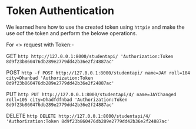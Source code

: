 # Token Authentication

We learned here how to use the created token using `httpie` and make the use oof the token and perform the belowe operations.

For <> request with Token:-

GET
```http http://127.0.0.1:8000/studentapi/ 'Authorization:Token 8d9f23b860476db289e2779dd42b36e2f24887ac'```

POST
```http -f POST http://127.0.0.1:8000/studentapi/ name=JAY roll=104 city=Dhanbad 'Authorization:Token 8d9f23b860476db289e2779dd42b36e2f24887ac'```

PUT
```http PUT http://127.0.0.1:8000/studentapi/4/ name=JAYChanged roll=105 city=Dhadfdfnbad 'Authorization:Token 8d9f23b860476db289e2779dd42b36e2f24887ac'```

DELETE
```http DELETE http://127.0.0.1:8000/studentapi/4/ 'Authorization:Token 8d9f23b860476db289e2779dd42b36e2f24887ac'```
